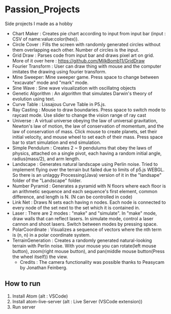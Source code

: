 # Passion_Projects
Side projects I made as a hobby

- Chart Maker : Creates pie chart according to input from input bar (input : CSV of name:value:color(hex)).
- Circle Cover : Fills the screen with randomly generated circles without them overlapping each other. Number of circles is the input.
- Grid Draw : Parses code from input bar and draws pixel art on grid. More of it over here : https://github.com/MilkBomb11/GridDraw
- Fourier Transform : User can draw thing with mouse and the computer imitates the drawing using fourier transform.
- Mine Sweeper: Mine sweeper game. Press space to change between "excavate" mode and "mark" mode.
- Sine Wave : Sine wave visualization with oscillatng objects
- Genetic Algorithm : An algorithm that simulates Darwin's theory of evolution using text.
- Curve Table : Lissajous Curve Table in P5.js.
- Ray Casting : Mouse to draw boundaries. Press space to switch mode to raycast mode. Use slider to change the vision range of ray cast
- Universe : A virtual universe obeying the law of universal gravitation, Newton's law of motion, the law of conservation of momentum, and the law of conservation of mass. Click mouse to create planets, set their initial velocity, and mouse wheel to set each of their mass. Press space bar to start simulation and end simulation.
- Simple Pendulum : Creates 2 ~ 9 pendulums that obey the laws of physics, attached on a single pivot, each having a random initial angle, radius(mass/2), and arm length.
- Landscape : Generates natural landscape using Perlin noise. Tried to implement flying over the terrain but failed due to limits of p5.js WEBGL. So there is an unlaggy Processing(Java) version of it in the "landsape" folder of the "Landscape" folder.
- Number Pyramid : Generates a pyramid with N floors where each floor is an arithmetic sequence and each sequence's first element, common difference, and length is N. (N can be controlled in code)
- Link Net : Draws N sets each having n nodes. Each node is connected to every node of the set next to the set which it is contained in.
- Laser : There are 2 modes : "make" and "simulate". In "make" mode, draw walls that can reflect lasers. In simulate mode, control a laser cannon and shoot lasers. Switch between modes by pressing space.
- PolarCoordinate : Visualizes a sequence of vectors where the nth term is (n, n) in a polar coordinate system.
- TerrainGeneration : Creates a randomly generated natural-looking terrain with Perlin noise. With your mouse you can rotate(left mouse button), zoom(right mouse button), and pan(middle mouse button(Press the wheel itself)) the view.
  - Credits : The camera functionality was possible thanks to Peasycam by Jonathan Feinberg.

## How to run
1. Install Atom (alt : VSCode)
2. Install atom-live-server (alt : Live Server (VSCode extension))
3. Run server
